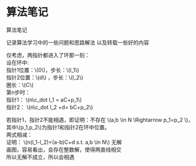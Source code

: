 # 算法笔记
算法笔记

记录算法学习中的一些问题和思路解法
以及转载一些好的内容

<script type="text/javascript" src="http://cdn.mathjax.org/mathjax/latest/MathJax.js?config=default"></script>
仅考虑，两指针都进入了环那一刻：  
设在环中:   
指针1位置：\\(0\\)，步长：\\(l_1\\)  
指针2位置：\\(d\\) ，步长：\\(l_2\\)  
圈长：\\(C\\(  
第n步时：  
指针1： \\(n\c_dot l_1 = aC+p_1\\)  
指针2： \\(n\c_dot l_2 +d= bC+p_2\\)  

若指针1，指针2不能相遇，即证明：不存在 \\(a,b \in N \Rightarrow p_1=p_2 \\)， 其中\\(p_1,p_2\\)为指针1和指针2在环中位置。  
两式相减：  
证明： \\(n(l_1-l_2)=(a-b)C+d  s.t. a,b \in N\\) 无解  
画图，容易看出，会存在整数解，使得两直线相交  
所以无解不成立，所以会相遇
